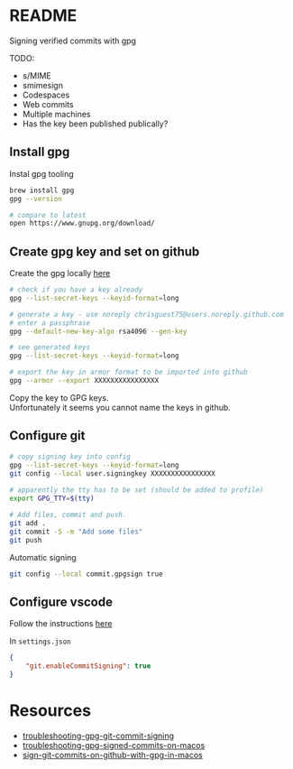 # README
Signing verified commits with gpg

TODO:
* s/MIME
* smimesign
* Codespaces 
* Web commits
* Multiple machines
* Has the key been published publically? 

## Install gpg
Instal gpg tooling
```sh
brew install gpg            
gpg --version       

# compare to latest
open https://www.gnupg.org/download/
```

## Create gpg key and set on github
Create the gpg locally [here](https://docs.github.com/en/authentication/managing-commit-signature-verification/generating-a-new-gpg-key)

```sh
# check if you have a key already
gpg --list-secret-keys --keyid-format=long  

# generate a key - use noreply chrisguest75@users.noreply.github.com
# enter a passphrase
gpg --default-new-key-algo rsa4096 --gen-key

# see generated keys
gpg --list-secret-keys --keyid-format=long  

# export the key in armor format to be imported into github
gpg --armor --export XXXXXXXXXXXXXXXX
```

Copy the key to GPG keys.  
Unfortunately it seems you cannot name the keys in github.  

## Configure git 
```sh
# copy signing key into config 
gpg --list-secret-keys --keyid-format=long  
git config --local user.signingkey XXXXXXXXXXXXXXXX 
    
# apparently the tty has to be set (should be added to profile)
export GPG_TTY=$(tty)        

# Add files, commit and push.  
git add .
git commit -S -m "Add some files" 
git push 
```

Automatic signing 
```sh
git config --local commit.gpgsign true    
```


## Configure vscode
Follow the instructions [here](https://dev.to/devmount/signed-git-commits-in-vs-code-36do)

In `settings.json`
```json
{
    "git.enableCommitSigning": true
}
```

# Resources 
* [troubleshooting-gpg-git-commit-signing](https://juliansimioni.com/blog/troubleshooting-gpg-git-commit-signing/)
* [troubleshooting-gpg-signed-commits-on-macos](https://thecesrom.dev/2021/01/27/troubleshooting-gpg-signed-commits-on-macos/)
* [sign-git-commits-on-github-with-gpg-in-macos](https://samuelsson.dev/sign-git-commits-on-github-with-gpg-in-macos/)

